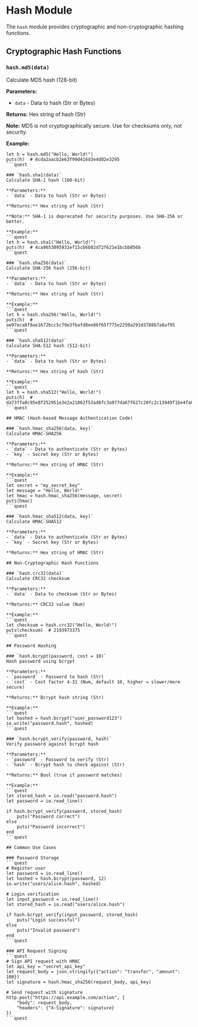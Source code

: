 # Hash Module

The `hash` module provides cryptographic and non-cryptographic hashing functions.

## Cryptographic Hash Functions

### `hash.md5(data)`
Calculate MD5 hash (128-bit)

**Parameters:**
- `data` - Data to hash (Str or Bytes)

**Returns:** Hex string of hash (Str)

**Note:** MD5 is not cryptographically secure. Use for checksums only, not security.

**Example:**
```quest
let h = hash.md5("Hello, World!")
puts(h)  # 8cda2aacb2e63f99d416d3e4d82e3295
```quest

### `hash.sha1(data)`
Calculate SHA-1 hash (160-bit)

**Parameters:**
- `data` - Data to hash (Str or Bytes)

**Returns:** Hex string of hash (Str)

**Note:** SHA-1 is deprecated for security purposes. Use SHA-256 or better.

**Example:**
```quest
let h = hash.sha1("Hello, World!")
puts(h)  # 4ca9653095931ef15cb6b02d72f621e1bcbb856b
```quest

### `hash.sha256(data)`
Calculate SHA-256 hash (256-bit)

**Parameters:**
- `data` - Data to hash (Str or Bytes)

**Returns:** Hex string of hash (Str)

**Example:**
```quest
let h = hash.sha256("Hello, World!")
puts(h)  # ae97eca8f8ae1672bcc5c79e3fbafd8ee86f65f775e2250a291d3788b7a8af95
```quest

### `hash.sha512(data)`
Calculate SHA-512 hash (512-bit)

**Parameters:**
- `data` - Data to hash (Str or Bytes)

**Returns:** Hex string of hash (Str)

**Example:**
```quest
let h = hash.sha512("Hello, World!")
puts(h)  # da73ffa8c95e8f252951e3e2a21062f53ad8fc3a977da67f627c20fc2c13949f1be4fa07beed0383e79767b205c42b9f947938ba4d9eea0c8e88bf912f526011
```quest

## HMAC (Hash-based Message Authentication Code)

### `hash.hmac_sha256(data, key)`
Calculate HMAC-SHA256

**Parameters:**
- `data` - Data to authenticate (Str or Bytes)
- `key` - Secret key (Str or Bytes)

**Returns:** Hex string of HMAC (Str)

**Example:**
```quest
let secret = "my_secret_key"
let message = "Hello, World!"
let hmac = hash.hmac_sha256(message, secret)
puts(hmac)
```quest

### `hash.hmac_sha512(data, key)`
Calculate HMAC-SHA512

**Parameters:**
- `data` - Data to authenticate (Str or Bytes)
- `key` - Secret key (Str or Bytes)

**Returns:** Hex string of HMAC (Str)

## Non-Cryptographic Hash Functions

### `hash.crc32(data)`
Calculate CRC32 checksum

**Parameters:**
- `data` - Data to checksum (Str or Bytes)

**Returns:** CRC32 value (Num)

**Example:**
```quest
let checksum = hash.crc32("Hello, World!")
puts(checksum)  # 2193973375
```quest

## Password Hashing

### `hash.bcrypt(password, cost = 10)`
Hash password using bcrypt

**Parameters:**
- `password` - Password to hash (Str)
- `cost` - Cost factor 4-31 (Num, default 10, higher = slower/more secure)

**Returns:** Bcrypt hash string (Str)

**Example:**
```quest
let hashed = hash.bcrypt("user_password123")
io.write("password.hash", hashed)
```quest

### `hash.bcrypt_verify(password, hash)`
Verify password against bcrypt hash

**Parameters:**
- `password` - Password to verify (Str)
- `hash` - Bcrypt hash to check against (Str)

**Returns:** Bool (true if password matches)

**Example:**
```quest
let stored_hash = io.read("password.hash")
let password = io.read_line()

if hash.bcrypt_verify(password, stored_hash)
    puts("Password correct")
else
    puts("Password incorrect")
end
```quest

## Common Use Cases

### Password Storage
```quest
# Register user
let password = io.read_line()
let hashed = hash.bcrypt(password, 12)
io.write("users/alice.hash", hashed)

# Login verification
let input_password = io.read_line()
let stored_hash = io.read("users/alice.hash")

if hash.bcrypt_verify(input_password, stored_hash)
    puts("Login successful")
else
    puts("Invalid password")
end
```quest

### API Request Signing
```quest
# Sign API request with HMAC
let api_key = "secret_api_key"
let request_body = json.stringify({"action": "transfer", "amount": 100})
let signature = hash.hmac_sha256(request_body, api_key)

# Send request with signature
http.post("https://api.example.com/action", {
    "body": request_body,
    "headers": {"X-Signature": signature}
})
```quest